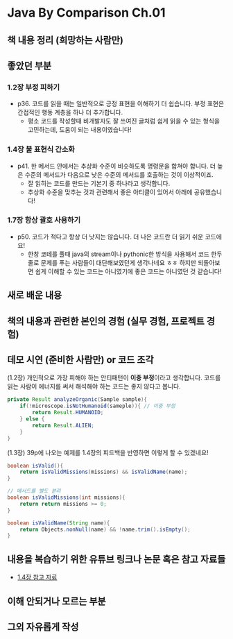 # Java By Comparison Ch.01

## 책 내용 정리 (희망하는 사람만)

## 좋았던 부분

### 1.2장 부정 피하기
- p36. 코드를 읽을 때는 일반적으로 긍정 표현을 이해하기 더 쉽습니다. 부정 표현은 간접적인 행동 계층을 하나 더 추가합니다.
  - 평소 코드를 작성할때 비개발자도 잘 쓰여진 글처럼 쉽게 읽을 수 있는 형식을 고민하는데, 도움이 되는 내용이였습니다! 

### 1.4장 불 표현식 간소화

- p41. 한 메서드 안에서는 추상화 수준이 비슷하도록 명령문을 합쳐야 합니다. 더 높은 수준의 메서드가 다음으로 낮은 수준의 메서드를 호출하는 것이 이상적이죠.
  - 잘 읽히는 코드를 만드는 기본기 중 하나라고 생각합니다. 
  - 추상화 수준을 맞추는 것과 관련해서 좋은 아티클이 있어서 아래에 공유했습니다!

### 1.7장 항상 괄호 사용하기

- p50. 코드가 적다고 항상 더 낫지는 않습니다. 더 나은 코드란 더 읽기 쉬운 코드에요!
  - 한창 코테를 풀때 java의 stream이나 pythonic한 방식을 사용해서 코드 한두줄로 문제를 푸는 사람들이 대단해보였던게 생각나네요 ㅎㅎ 하지만 되돌아보면 쉽게 이해할 수 있는 코드는 아니였기에 좋은 코드는 아니였던 것 같습니다!

## 새로 배운 내용

## 책의 내용과 관련한 본인의 경험 (실무 경험, 프로젝트 경험)

## 데모 시연 (준비한 사람만) or 코드 조각

(1.2장) 개인적으로 가장 피해야 하는 안티패턴이 **이중 부정**이라고 생각합니다. 코드를 읽는 사람이 에너지를 써서 해석해야 하는 코드는 좋지 않다고 봅니다. 
```java
private Result analyzeOrganic(Sample sample){
    if(!microscope.isNotHumanoid(sameple)){ // 이중 부정
        return Result.HUMANOID;
    } else {
        return Result.ALIEN;
    }    
}
```

(1.3장) 39p에 나오는 예제를 1.4장의 피드백을 반영하면 이렇게 할 수 있겠네요!
```java
boolean isValid(){
    return isValidMissions(missions) && isValidName(name);
}

// 메서드를 별도 분리
boolean isValidMissions(int missions){
    return return missions >= 0;    
}

boolean isValidName(String name){
    return Objects.nonNull(name) && !name.trim().isEmpty();    
}
```

## 내용을 복습하기 위한 유튜브 링크나 논문 혹은 참고 자료들

- [1.4장 참고 자료](https://geminikims.medium.com/%EC%A7%80%EC%86%8D-%EC%84%B1%EC%9E%A5-%EA%B0%80%EB%8A%A5%ED%95%9C-%EC%86%8C%ED%94%84%ED%8A%B8%EC%9B%A8%EC%96%B4%EB%A5%BC-%EB%A7%8C%EB%93%A4%EC%96%B4%EA%B0%80%EB%8A%94-%EB%B0%A9%EB%B2%95-97844c5dab63)

## 이해 안되거나 모르는 부분

## 그외 자유롭게 작성